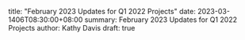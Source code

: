 title: "February 2023 Updates for Q1 2022 Projects"
date: 2023-03-1406T08:30:00+08:00
summary: February 2023 Updates for Q1 2022 Projects
author: Kathy Davis
draft: true


